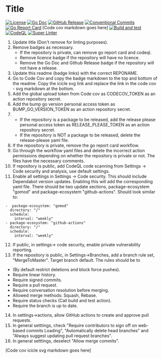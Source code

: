 # Title

[![License](https://img.shields.io/github/license/andrew-field/REPONAME)](./LICENSE)
[![Go Doc](https://pkg.go.dev/badge/github.com/andrew-field/REPONAME?status.svg)](https://pkg.go.dev/github.com/andrew-field/REPONAME "GoDoc")
[![GitHub Release](https://img.shields.io/github/v/release/andrew-field/REPONAME)](https://github.com/andrew-field/REPONAME/releases/latest "GitHub release")
[![Conventional Commits](https://img.shields.io/badge/Conventional%20Commits-1.0.0-yellow.svg)](https://conventionalcommits.org)
[![Go Report Card](https://goreportcard.com/badge/github.com/andrew-field/REPONAME)](https://goreportcard.com/report/github.com/andrew-field/REPONAME)
[Code cov markdown goes here]
[![Build and test](https://github.com/andrew-field/REPONAME/actions/workflows/build-test.yml/badge.svg)](https://github.com/andrew-field/REPONAME/actions/workflows/build-test.yml)
[![CodeQL](https://github.com/andrew-field/REPONAME/actions/workflows/github-code-scanning/codeql/badge.svg)](https://github.com/andrew-field/REPONAME/actions/workflows/github-code-scanning/codeql)
[![Super Linter](https://github.com/andrew-field/REPONAME/actions/workflows/super-linter.yml/badge.svg)](https://github.com/andrew-field/REPONAME/actions/workflows/super-linter.yml)

1. Update title (Don't remove for linting purposes).
2. Remove badges as necessary.
   - If the repository is private, can remove go report card and codeql.
   - Remove licence badge if the repository will have no licence.
   - Remove the Go Doc and Github Release badge if the repository will not have a release.
3. Update this readme (badge links) with the correct REPONAME.
4. Go to Code Cov and copy the badge markdown to the top and bottom of the readme. Copy the icicle svg link and replace the link in the code cov - svg markdown at the bottom.
5. Add the global upload token from Code cov as CODECOV_TOKEN as an action repository secret.
6. Add the bump go version personal access token as BUMP_GO_VERSION_TOKEN as an action repository secret.
7. - If the repository is a package to be released, add the release please personal access token as RELEASE_PLEASE_TOKEN as an action repository secret.
   - If the repository is NOT a package to be released, delete the release-please yaml file.
8. If the repository is private, remove the go report card workflow.
9. Go through the workflow yaml files and delete the incorrect action permissions depending on whether the repository is private or not. The files have the necessary comments.
10. If repository is public, add CodeQL code scanning from Settings -> Code security and analysis, use default settings.
11. Enable all settings in Settings -> Code security. This should include Dependabot version updates. Enabling this will add the corresponding yaml file. There should be two update sections, package-ecosystem "gomod" and package-ecosystem "github-actions". Should look similar to:
  ```
  -  package-ecosystem: "gomod"
    directory: "/"
    schedule:
      interval: "weekly"
  - package-ecosystem: "github-actions"
    directory: "/"
    schedule:
      interval: "weekly"
  ```
12. If public, in settings-> code security, enable private vulnerability reporting.
13. If the repository is public, in Settings->Branches, add a branch rule set, "MergeToMaster". Target branch default. The rules should be to
 - (By default restrict deletions and block force pushes).
 - Require linear history.
 - Require signed commits.
 - Require a pull request.
 - Require conversation resolution before merging.
 - Allowed merge methods: Squash, Rebase.
 - Require status checks (Call build and test action).
 - Require the branch is up to date.
14. In settings->actions, allow GitHub actions to create and approve pull requests.
15. In general setttings, check "Require contributors to sign off on web-based commits Loading", "Automatically delete head branches" and "Always suggest updating pull request branches".
16. In general setttings, deselect "Allow merge commits".

[Code cov icicle svg markdown goes here]
